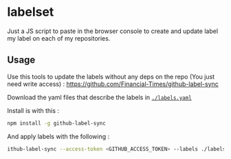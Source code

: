 # labelset
Just a JS script to paste in the browser console to create and update label my label on each of my repositories.

## Usage

Use this tools to update the labels without any deps on the repo (You just need write access) : https://github.com/Financial-Times/github-label-sync

Download the yaml files that describe the labels in [`./labels.yaml`](https://github.com/shiipou/labelset/edit/master/labels.yaml)

Install is with this :
```bash
npm install -g github-label-sync
```

And apply labels with the following :
```bash
ithub-label-sync --access-token <GITHUB_ACCESS_TOKEN> --labels ./labels.yml <GITHUB_ORG_NAME>/<GITHUB_REPO_NAME>
```
